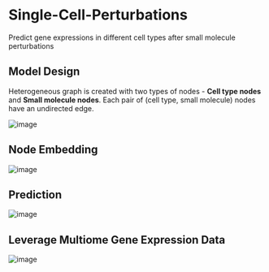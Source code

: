 # Single-Cell-Perturbations
Predict gene expressions in different cell types after small molecule perturbations

## Model Design

Heterogeneous graph is created with two types of nodes - **Cell type nodes** and **Small molecule nodes**. Each pair of (cell type, small molecule) nodes have an undirected edge.

![image](https://github.com/user-attachments/assets/072fe41f-51ad-4143-9f67-628edd3ec2c7)

## Node Embedding

![image](https://github.com/user-attachments/assets/b1c51c47-4ba6-417a-8654-9b1c7451713f)

## Prediction
![image](https://github.com/user-attachments/assets/cb6bd62d-0edc-42b9-8011-4167887869f7)

## Leverage Multiome Gene Expression Data
![image](https://github.com/user-attachments/assets/27747a88-6fcb-4745-ad98-0c8d9c7244c7)
